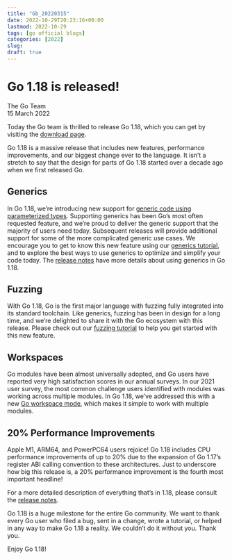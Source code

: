 ```yaml
---
title: "Gb_20220315"
date: 2022-10-29T20:23:16+08:00
lastmod: 2022-10-29
tags: [go official blogs]
categories: [2022]
slug:
draft: true
---
```


# Go 1.18 is released!

The Go Team  
15 March 2022

Today the Go team is thrilled to release Go 1.18, which you can get by visiting the [download page](https://go.dev/dl/).

Go 1.18 is a massive release that includes new features, performance improvements, and our biggest change ever to the language. It isn’t a stretch to say that the design for parts of Go 1.18 started over a decade ago when we first released Go.

## Generics

In Go 1.18, we’re introducing new support for [generic code using parameterized types](https://go.dev/blog/why-generics). Supporting generics has been Go’s most often requested feature, and we’re proud to deliver the generic support that the majority of users need today. Subsequent releases will provide additional support for some of the more complicated generic use cases. We encourage you to get to know this new feature using our [generics tutorial](https://go.dev/doc/tutorial/generics), and to explore the best ways to use generics to optimize and simplify your code today. The [release notes](https://go.dev/doc/go1.18) have more details about using generics in Go 1.18.

## Fuzzing

With Go 1.18, Go is the first major language with fuzzing fully integrated into its standard toolchain. Like generics, fuzzing has been in design for a long time, and we’re delighted to share it with the Go ecosystem with this release. Please check out our [fuzzing tutorial](https://go.dev/doc/tutorial/fuzz) to help you get started with this new feature.

## Workspaces

Go modules have been almost universally adopted, and Go users have reported very high satisfaction scores in our annual surveys. In our 2021 user survey, the most common challenge users identified with modules was working across multiple modules. In Go 1.18, we’ve addressed this with a new [Go workspace mode](https://go.dev/doc/tutorial/workspaces), which makes it simple to work with multiple modules.

## 20% Performance Improvements

Apple M1, ARM64, and PowerPC64 users rejoice! Go 1.18 includes CPU performance improvements of up to 20% due to the expansion of Go 1.17’s register ABI calling convention to these architectures. Just to underscore how big this release is, a 20% performance improvement is the fourth most important headline!

For a more detailed description of everything that’s in 1.18, please consult the [release notes](https://go.dev/doc/go1.18).

Go 1.18 is a huge milestone for the entire Go community. We want to thank every Go user who filed a bug, sent in a change, wrote a tutorial, or helped in any way to make Go 1.18 a reality. We couldn’t do it without you. Thank you.

Enjoy Go 1.18!